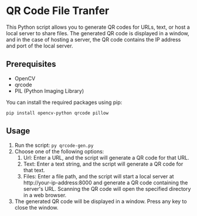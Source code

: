 # QR Code File Tranfer
This Python script allows you to generate QR codes for URLs, text, or host a local server to share files. The generated QR code is displayed in a window, and in the case of hosting a server, the QR code contains the IP address and port of the local server.

## Prerequisites
- OpenCV
- qrcode
- PIL (Python Imaging Library)

You can install the required packages using pip:
```
pip install opencv-python qrcode pillow
```

## Usage
1. Run the script:
`py qrcode-gen.py`
2. Choose one of the following options:
    1) Url: Enter a URL, and the script will generate a QR code for that URL.
    2) Text: Enter a text string, and the script will generate a QR code for that text.
    3) Files: Enter a file path, and the script will start a local server at http://your-ip-address:8000 and generate a QR code containing the server's URL. Scanning the QR code will open the specified directory in a web browser.
3. The generated QR code will be displayed in a window. Press any key to close the window.
